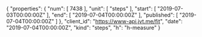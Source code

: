 {
  "properties": {
    "num": [
      7438
    ],
    "unit": [
      "steps"
    ],
    "start": [
      "2019-07-03T00:00:00Z"
    ],
    "end": [
      "2019-07-04T00:00:00Z"
    ],
    "published": [
      "2019-07-04T00:00:00Z"
    ]
  },
  "client_id": "https://www-api.jvt.me/fit",
  "date": "2019-07-04T00:00:00Z",
  "kind": "steps",
  "h": "h-measure"
}
